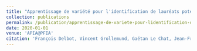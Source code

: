 ```yaml
---
title: "Apprentissage de variété pour l'identification de lauréats potentiels de financements pour l'innovation"
collection: publications
permalink: /publication/apprentissage-de-variete-pour-lidentification-de-laureats-potentiels-de-financements-pour-linnovatio
date: 2020-01-01
venue: 'APIA@PFIA'
citation: 'François Delbot, Vincent Grollemund, Gaétan Le Chat, Jean-François Pradat-Peyre. "Apprentissage de variété pour l'identification de lauréats potentiels de financements pour l'innovation". APIA@PFIA, 2020.'
---
```

